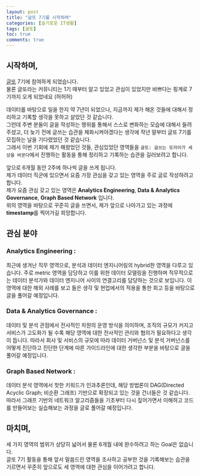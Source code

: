 ```yaml
---
layout: post
title: "글또 7기를 시작하며"
categories: [슬기로운 IT생활]
tags: [글또]
toc: true
comments: true
---
```

## 시작하며,
[글또](https://www.facebook.com/groups/375431516259701/) 7기에 참여하게 되었습니다.  
물론 글또라는 커뮤니티는 1기 때부터 알고 있었고 관심이 있었지만 바쁘다는 핑계로 7기까지 오게 되었네요 (허허허)

데이터를 바탕으로 일을 한지 약 7년이 되었으나, 지금까지 제가 해온 것들에 대해서 정리하고 기록할 생각을 못하고 살았던 것 같습니다.  
그런데 주변 분들이 글을 작성하는 행위를 통해서 스스로 변화하는 모습에 대해서 들려주셨고, 더 늦기 전에 글쓰는 습관을 체화시켜야겠다는 생각에 작년 말부터 글또 7기를 모집하는 날을 기다렸었던 것 같습니다.  
그래서 이번 기회에 제가 해왔었던 것들, 관심있었던 영역들을 `글또: 글쓰는 또라이가 세상을 바꾼다`에서 진행하는 활동을 통해 정리하고 기록하는 습관을 길러보려고 합니다.

앞으로 6개월 동안 2주에 하나씩 글을 쓰게 됩니다.  
제가 데이터 직군에 있으면서 요즘 가장 관심을 갖고 있는 영역을 주로 글로 작성하려고 합니다.  
제가 요즘 관심 갖고 있는 영역은 **Analytics Engineering**, **Data & Analytics Governance**, **Graph Based Network** 입니다.  
위의 영역을 바탕으로 꾸준히 글을 쓰면서, 제가 앞으로 나아가고 있는 과정에 **timestamp**를 찍어가길 희망합니다.

## 관심 분야
### **Analytics Engineering** :  
최근에 생겨난 직무 영역으로, 분석과 데이터 엔지니어링의 hybrid한 영역을 다루고 있습니다.
주로 metric 영역을 담당하고 이를 위한 데이터 모델링을 진행하며 직무적으로는 데이터 분석가와 데이터 엔지니어 사이의 연결고리를 담당하는 것으로 보입니다.
이 영역에 대한 해외 사례를 보고 들은 생각 및 현업에서의 적용을 통한 회고 등을 바탕으로 글을 풀어갈 예정입니다.

### **Data & Analytics Governance** :  
데이터 및 분석 관점에서 전사적인 차원의 운영 방식을 의미하며, 조직의 규모가 커지고 서비스가 고도화가 될 수록
해당 영역에 대한 전사적인 관리와 협의가 필요하다고 생각이 듭니다. 따라서 회사 및 서비스의 규모에 따라 데이터 거버넌스 및 분석 거버넌스를 어떻게 진단하고
진단한 단계에 따른 가이드라인에 대한 생각한 부분을 바탕으로 글을 풀어갈 예정입니다.

### **Graph Based Network** :  
데이터 분석 영역에서 핫한 키워드가 인과추론인데, 해당 방법론이 DAG(Directed Acyclic Graph; 비순환 그래프) 기반으로 확장되고 있는 것을 건너들은 것 같습니다.
따라서 그래프 기반의 네트워크 알고리즘들을 기초부터 다시 짚어가면서 이해하고 코드를 만들어보는 실습해보는 과정을 글로 풀어갈 예정입니다.

## 마치며,
세 가지 영역의 범위가 상당히 넓어서 물론 6개월 내에 완수하려고 하는 Goal은 없습니다.  
글또 7기 활동을 통해 앞서 말씀드린 영역을 조사하고 공부한 것을 기록해보는 습관을 기르면서
꾸준히 앞으로도 세 영역에 대한 관심을 이어가려고 합니다.
